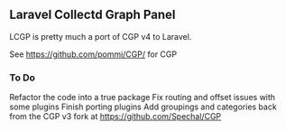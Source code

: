 ## Laravel Collectd Graph Panel

LCGP is pretty much a port of CGP v4 to Laravel.

See https://github.com/pommi/CGP/ for CGP

### To Do

Refactor the code into a true package
Fix routing and offset issues with some plugins
Finish porting plugins
Add groupings and categories back from the CGP v3 fork at https://github.com/Spechal/CGP